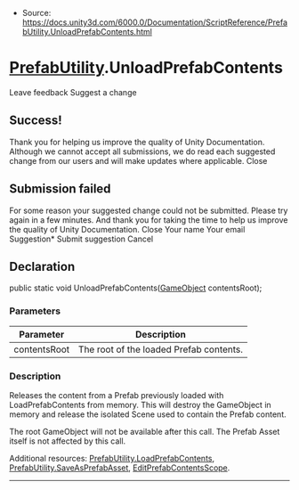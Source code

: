 * Source: https://docs.unity3d.com/6000.0/Documentation/ScriptReference/PrefabUtility.UnloadPrefabContents.html

#  [PrefabUtility](https://docs.unity3d.com/6000.0/Documentation/ScriptReference/PrefabUtility.html).UnloadPrefabContents
Leave feedback
Suggest a change
## Success!
Thank you for helping us improve the quality of Unity Documentation. Although we cannot accept all submissions, we do read each suggested change from our users and will make updates where applicable.
Close
## Submission failed
For some reason your suggested change could not be submitted. Please <a>try again</a> in a few minutes. And thank you for taking the time to help us improve the quality of Unity Documentation.
Close
Your name Your email Suggestion* Submit suggestion
Cancel
## Declaration
public static void UnloadPrefabContents([GameObject](https://docs.unity3d.com/6000.0/Documentation/ScriptReference/GameObject.html) contentsRoot); 
### Parameters
Parameter | Description  
---|---  
contentsRoot | The root of the loaded Prefab contents.  
### Description
Releases the content from a Prefab previously loaded with LoadPrefabContents from memory.
This will destroy the GameObject in memory and release the isolated Scene used to contain the Prefab content.  
  
The root GameObject will not be available after this call. The Prefab Asset itself is not affected by this call.  
  
Additional resources: [PrefabUtility.LoadPrefabContents](https://docs.unity3d.com/6000.0/Documentation/ScriptReference/PrefabUtility.LoadPrefabContents.html), [PrefabUtility.SaveAsPrefabAsset](https://docs.unity3d.com/6000.0/Documentation/ScriptReference/PrefabUtility.SaveAsPrefabAsset.html), [EditPrefabContentsScope](https://docs.unity3d.com/6000.0/Documentation/ScriptReference/PrefabUtility.EditPrefabContentsScope.html).
* * *
